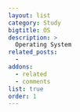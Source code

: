```yaml
---
layout: list
category: Study
bigtitle: OS
description: >
  Operating System
related_posts:
  -
addons:
  - related
  - comments
list: true
order: 1
---
```

